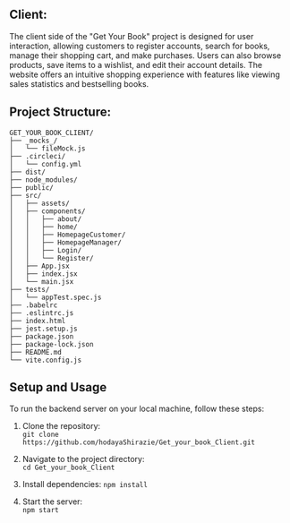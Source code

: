 ## Client:

The client side of the "Get Your Book" project is designed for user interaction, allowing customers to register accounts, search for books, manage their shopping cart, and make purchases. Users can also browse products, save items to a wishlist, and edit their account details. The website offers an intuitive shopping experience with features like viewing sales statistics and bestselling books.


## Project Structure:
```plaintext
GET_YOUR_BOOK_CLIENT/
├── _mocks_/
│   └── fileMock.js
├── .circleci/
│   └── config.yml
├── dist/
├── node_modules/
├── public/
├── src/
│   ├── assets/
│   ├── components/
│   │   ├── about/
│   │   ├── home/
│   │   ├── HomepageCustomer/
│   │   ├── HomepageManager/
│   │   ├── Login/
│   │   └── Register/
│   ├── App.jsx
│   ├── index.jsx
│   └── main.jsx
├── tests/
│   └── appTest.spec.js
├── .babelrc
├── .eslintrc.js
├── index.html
├── jest.setup.js
├── package.json
├── package-lock.json
├── README.md
└── vite.config.js
 ```

 
## Setup and Usage  
To run the backend server on your local machine, follow these steps:

1. Clone the repository:  
   `git clone https://github.com/hodayaShirazie/Get_your_book_Client.git`

2. Navigate to the project directory:  
   `cd Get_your_book_Client`
   
3. Install dependencies:
   `npm install` 

5. Start the server:  
   `npm start`
